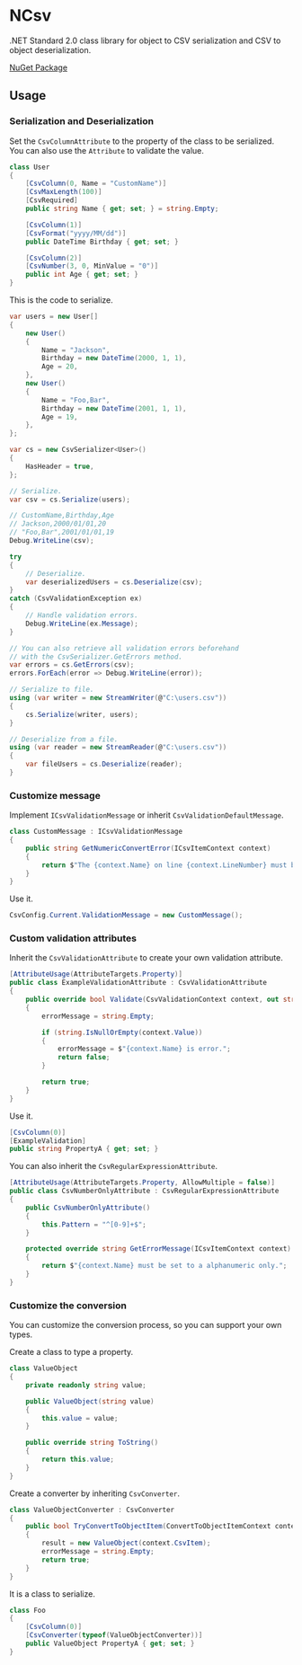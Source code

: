 # NCsv

.NET Standard 2.0 class library for object to CSV serialization and CSV to object deserialization.

[NuGet Package](https://www.nuget.org/packages/NCsv/)

## Usage

### Serialization and Deserialization

Set the `CsvColumnAttribute` to the property of the class to be serialized.  
You can also use the `Attribute` to validate the value.

``` c#
class User
{
    [CsvColumn(0, Name = "CustomName")]
    [CsvMaxLength(100)]
    [CsvRequired]
    public string Name { get; set; } = string.Empty;

    [CsvColumn(1)]
    [CsvFormat("yyyy/MM/dd")]
    public DateTime Birthday { get; set; }

    [CsvColumn(2)]
    [CsvNumber(3, 0, MinValue = "0")]
    public int Age { get; set; }
}
```

This is the code to serialize.

```c#
var users = new User[]
{
    new User()
    {
        Name = "Jackson",
        Birthday = new DateTime(2000, 1, 1),
        Age = 20,
    },
    new User()
    {
        Name = "Foo,Bar",
        Birthday = new DateTime(2001, 1, 1),
        Age = 19,
    },
};

var cs = new CsvSerializer<User>()
{
    HasHeader = true,
};

// Serialize.
var csv = cs.Serialize(users);

// CustomName,Birthday,Age
// Jackson,2000/01/01,20
// "Foo,Bar",2001/01/01,19
Debug.WriteLine(csv);

try
{
    // Deserialize.
    var deserializedUsers = cs.Deserialize(csv);
}
catch (CsvValidationException ex)
{
    // Handle validation errors.
    Debug.WriteLine(ex.Message);
}

// You can also retrieve all validation errors beforehand
// with the CsvSerializer.GetErrors method.
var errors = cs.GetErrors(csv);
errors.ForEach(error => Debug.WriteLine(error));

// Serialize to file.
using (var writer = new StreamWriter(@"C:\users.csv"))
{
    cs.Serialize(writer, users);
}

// Deserialize from a file.
using (var reader = new StreamReader(@"C:\users.csv"))
{
    var fileUsers = cs.Deserialize(reader);
}
```

### Customize message

Implement `ICsvValidationMessage` or inherit `CsvValidationDefaultMessage`.

```c#
class CustomMessage : ICsvValidationMessage
{
    public string GetNumericConvertError(ICsvItemContext context)
    {
        return $"The {context.Name} on line {context.LineNumber} must be set to a numeric value.";
    }
}
```

Use it.

```c#
CsvConfig.Current.ValidationMessage = new CustomMessage();
```

### Custom validation attributes

Inherit the `CsvValidationAttribute` to create your own validation attribute.

```c#
[AttributeUsage(AttributeTargets.Property)]
public class ExampleValidationAttribute : CsvValidationAttribute
{
    public override bool Validate(CsvValidationContext context, out string errorMessage)
    {
        errorMessage = string.Empty;

        if (string.IsNullOrEmpty(context.Value))
        {
            errorMessage = $"{context.Name} is error.";
            return false;
        }

        return true;
    }
}
```

Use it.

```c#
[CsvColumn(0)]
[ExampleValidation]
public string PropertyA { get; set; }
```

You can also inherit the `CsvRegularExpressionAttribute`.

```c#
[AttributeUsage(AttributeTargets.Property, AllowMultiple = false)]
public class CsvNumberOnlyAttribute : CsvRegularExpressionAttribute
{
    public CsvNumberOnlyAttribute()
    {
        this.Pattern = "^[0-9]+$";
    }

    protected override string GetErrorMessage(ICsvItemContext context)
    {
        return $"{context.Name} must be set to a alphanumeric only.";
    }
}
```

### Customize the conversion

You can customize the conversion process, so you can support your own types.

Create a class to type a property.

```c#
class ValueObject
{
    private readonly string value;

    public ValueObject(string value)
    {
        this.value = value;
    }

    public override string ToString()
    {
        return this.value;
    }
}
```

Create a converter by inheriting `CsvConverter`.

```c#
class ValueObjectConverter : CsvConverter
{
    public bool TryConvertToObjectItem(ConvertToObjectItemContext context, out object result, out string errorMessage)
    {
        result = new ValueObject(context.CsvItem);
        errorMessage = string.Empty;
        return true;
    }
}
```

It is a class to serialize.

```c#
class Foo
{
    [CsvColumn(0)]
    [CsvConverter(typeof(ValueObjectConverter))]
    public ValueObject PropertyA { get; set; }
}
```
